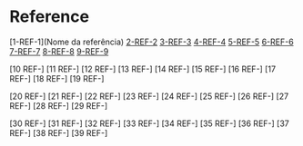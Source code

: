 <!-- Este /diretorio deve listar todas as referências e bibliografias utilizadas nesta parte do projeto, com certo nível de detalhamento e links de acesso. -->
# Reference
[1-REF-1](<a id="https://medium.com/cyber-security-advocacy/guide-for-an-effective-application-security-program-05317d7af8a0">Nome da referência</a>)
[2-REF-2]()
[3-REF-3]()
[4-REF-4]()
[5-REF-5]()
[6-REF-6]()
[7-REF-7]()
[8-REF-8]()
[9-REF-9]()

[10 REF-]
[11 REF-]
[12 REF-]
[13 REF-]
[14 REF-]
[15 REF-]
[16 REF-]
[17 REF-]
[18 REF-]
[19 REF-]

[20 REF-]
[21 REF-]
[22 REF-]
[23 REF-]
[24 REF-]
[25 REF-]
[26 REF-]
[27 REF-]
[28 REF-]
[29 REF-]

[30 REF-]
[31 REF-]
[32 REF-]
[33 REF-]
[34 REF-]
[35 REF-]
[36 REF-]
[37 REF-]
[38 REF-]
[39 REF-]